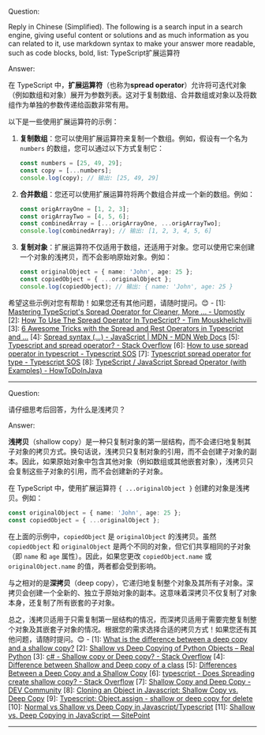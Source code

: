 Question:

Reply in Chinese (Simplified).
The following is a search input in a search engine, giving useful content or solutions and as much information as you can related to it, use markdown syntax to make your answer more readable, such as code blocks, bold, list:
TypeScript扩展运算符

Answer:

在 TypeScript 中，**扩展运算符**（也称为**spread operator**）允许将可迭代对象（例如数组和对象）展开为参数列表。这对于复制数组、合并数组或对象以及将数组作为单独的参数传递给函数非常有用。

以下是一些使用扩展运算符的示例：

1. **复制数组**：您可以使用扩展运算符来复制一个数组。例如，假设有一个名为 `numbers` 的数组，您可以通过以下方式复制它：
    ```typescript
    const numbers = [25, 49, 29];
    const copy = [...numbers];
    console.log(copy); // 输出: [25, 49, 29]
    ```
2. **合并数组**：您还可以使用扩展运算符将两个数组合并成一个新的数组。例如：
    ```typescript
    const origArrayOne = [1, 2, 3];
    const origArrayTwo = [4, 5, 6];
    const combinedArray = [...origArrayOne, ...origArrayTwo];
    console.log(combinedArray); // 输出: [1, 2, 3, 4, 5, 6]
    ```
3. **复制对象**：扩展运算符不仅适用于数组，还适用于对象。您可以使用它来创建一个对象的浅拷贝，而不会影响原始对象。例如：
    ```typescript
    const originalObject = { name: 'John', age: 25 };
    const copiedObject = { ...originalObject };
    console.log(copiedObject); // 输出: { name: 'John', age: 25 }
    ```

希望这些示例对您有帮助！如果您还有其他问题，请随时提问。😊
\-
\[1]: [Mastering TypeScript's Spread Operator for Cleaner, More ... - Upmostly](https://upmostly.com/typescript/mastering-typescripts-spread-operator-for-cleaner-more-flexible-code)
\[2]: [How To Use The Spread Operator In TypeScript? - Tim Mouskhelichvili](https://timmousk.com/blog/typescript-spread-operator/)
\[3]: [6 Awesome Tricks with the Spread and Rest Operators in Typescript and ...](https://plusreturn.com/blog/6-awesome-tricks-with-the-spread-and-rest-operators-in-typescript-and-javascript-objects/)
\[4]: [Spread syntax (...) - JavaScript | MDN - MDN Web Docs](https://developer.mozilla.org/en-US/docs/Web/JavaScript/Reference/Operators/Spread_syntax)
\[5]: [Typescript and spread operator? - Stack Overflow](https://stackoverflow.com/questions/34179897/typescript-and-spread-operator)
\[6]: [How to use spread operator in typescript - Typescript SOS](https://www.typescriptsos.com/faqs/how-to-use-spread-operator-in-typescript/)
\[7]: [Typescript spread operator for type - Typescript SOS](https://www.typescriptsos.com/advanced/typescript-spread-operator-for-type/)
\[8]: [TypeScript / JavaScript Spread Operator (with Examples) - HowToDoInJava](https://howtodoinjava.com/typescript/spread-operator/)

<hr/>

Question:

请仔细思考后回答，为什么是浅拷贝？

Answer:

**浅拷贝**（shallow copy）是一种只复制对象的第一层结构，而不会递归地复制其子对象的拷贝方式。换句话说，浅拷贝只复制对象的引用，而不会创建子对象的副本。因此，如果原始对象中包含其他对象（例如数组或其他嵌套对象），浅拷贝只会复制这些子对象的引用，而不会创建新的子对象。

在 TypeScript 中，使用扩展运算符 `{ ...originalObject }` 创建的对象是浅拷贝。例如：
```typescript
const originalObject = { name: 'John', age: 25 };
const copiedObject = { ...originalObject };
```
在上面的示例中，`copiedObject` 是 `originalObject` 的浅拷贝。虽然 `copiedObject` 和 `originalObject` 是两个不同的对象，但它们共享相同的子对象（即 `name` 和 `age` 属性）。因此，如果您更改 `copiedObject.name` 或 `originalObject.name` 的值，两者都会受到影响。

与之相对的是**深拷贝**（deep copy），它递归地复制整个对象及其所有子对象。深拷贝会创建一个全新的、独立于原始对象的副本。这意味着深拷贝不仅复制了对象本身，还复制了所有嵌套的子对象。

总之，浅拷贝适用于只需复制第一层结构的情况，而深拷贝适用于需要完整复制整个对象及其嵌套子对象的情况。根据您的需求选择合适的拷贝方式！如果您还有其他问题，请随时提问。😊
\-
\[1]: [What is the difference between a deep copy and a shallow copy?](https://stackoverflow.com/questions/184710/what-is-the-difference-between-a-deep-copy-and-a-shallow-copy)
\[2]: [Shallow vs Deep Copying of Python Objects – Real Python](https://realpython.com/copying-python-objects/)
\[3]: [c# - Shallow copy or Deep copy? - Stack Overflow](https://stackoverflow.com/questions/18066429/shallow-copy-or-deep-copy)
\[4]: [Difference between Shallow and Deep copy of a class](https://www.geeksforgeeks.org/difference-between-shallow-and-deep-copy-of-a-class/)
\[5]: [Differences Between a Deep Copy and a Shallow Copy](https://www.baeldung.com/cs/deep-vs-shallow-copy)
\[6]: [typescript - Does Spreading create shallow copy? - Stack Overflow](https://stackoverflow.com/questions/50051149/does-spreading-create-shallow-copy)
\[7]: [Shallow Copy and Deep Copy - DEV Community](https://dev.to/aditi05/shallow-copy-and-deep-copy-10hh)
\[8]: [Cloning an Object in Javascript: Shallow Copy vs. Deep Copy](https://medium.com/version-1/cloning-an-object-in-javascript-shallow-copy-vs-deep-copy-fa8acd6681e9)
\[9]: [Typescript: Object.assign - shallow or deep copy for delete](https://stackoverflow.com/questions/60395794/typescript-object-assign-shallow-or-deep-copy-for-delete)
\[10]: [Normal vs Shallow vs Deep Copy in Javascript/Typescript](https://dev.to/saimwebhr/normal-vs-shallow-vs-deep-copy-in-javascripttypescript-lhh)
\[11]: [Shallow vs. Deep Copying in JavaScript — SitePoint](https://www.sitepoint.com/shallow-vs-deep-copying-in-javascript/)

<hr/>

